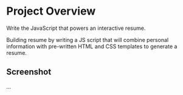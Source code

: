 # Project Overview

Write the JavaScript that powers an interactive resume.

Building resume by writing a JS script that will combine personal information with pre-written HTML and CSS templates to generate a resume.

## Screenshot

...